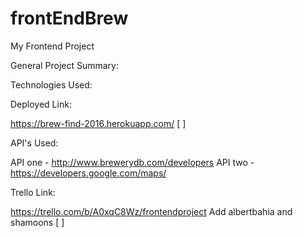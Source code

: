 # frontEndBrew

My Frontend Project

General Project Summary:



Technologies Used:

Deployed Link:

https://brew-find-2016.herokuapp.com/ [ ]

API's Used:

API one - http://www.brewerydb.com/developers
API two - https://developers.google.com/maps/

Trello Link:

https://trello.com/b/A0xqC8Wz/frontendproject
Add albertbahia and shamoons [ ]
